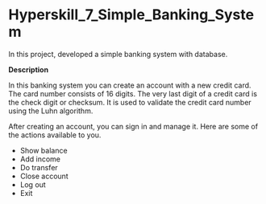 # Hyperskill_7_Simple_Banking_System
 In this project, developed a simple banking system with database.
 
 **Description**
 
In this banking system you can create an account with a new credit card. 
The card number consists of 16 digits. The very last digit of a credit card is the check digit or checksum. It is used to validate the credit card number using the Luhn algorithm.

After creating an account, you can sign in and manage it.  Here are some of the actions available to you.

- Show balance
- Add income
- Do transfer
- Close account
- Log out
- Exit
